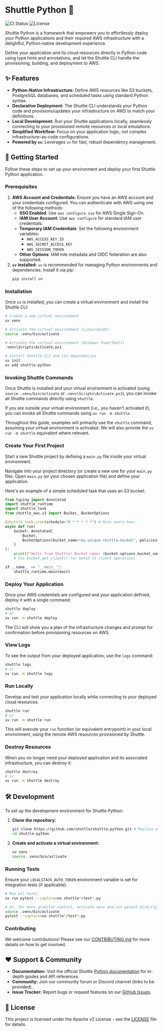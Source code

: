 # Shuttle Python 🐍

![CI Status](https://img.shields.io/badge/CI-passing-brightgreen) ![License](https://img.shields.io/badge/license-MIT-blue)

Shuttle Python is a framework that empowers you to effortlessly deploy your
Python applications and their required AWS infrastructure with a delightful,
Python-native development experience.

Define your application and its cloud resources directly in Python code using
type hints and annotations, and let the Shuttle CLI handle the provisioning,
building, and deployment to AWS.

## ✨ Features

*   **Python-Native Infrastructure:** Define AWS resources like S3 buckets,
    PostgreSQL databases, and scheduled tasks using standard Python syntax.
*   **Declarative Deployment:** The Shuttle CLI understands your Python code
    and provisions/updates your infrastructure on AWS to match your
    definitions.
*   **Local Development:** Run your Shuttle applications locally, seamlessly
    connecting to your provisioned remote resources or local emulations.
*   **Simplified Workflow:** Focus on your application logic, not complex
    infrastructure-as-code configurations.
*   **Powered by `uv`:** Leverages `uv` for fast, robust dependency management.

## 🚀 Getting Started

Follow these steps to set up your environment and deploy your first Shuttle
Python application.

### Prerequisites

1.  **AWS Account and Credentials:** Ensure you have an AWS account and your
    credentials configured. You can authenticate with AWS using one of the
    following methods:
    *   **SSO Enabled**: Use `aws configure sso` for AWS Single Sign-On.
    *   **IAM User Account**: Use `aws configure` for standard IAM user
        credentials.
    *   **Temporary IAM Credentials**: Set the following environment variables:
        *   `AWS_ACCESS_KEY_ID`
        *   `AWS_SECRET_ACCESS_KEY`
        *   `AWS_SESSION_TOKEN`
    *   **Other Options**: IAM role metadata and OIDC federation are also
        supported.
2.  **`uv` installed:** `uv` is recommended for managing Python environments
    and dependencies. Install it via pip:
    ```bash
    pip install uv
    ```

### Installation

Once `uv` is installed, you can create a virtual environment and install the
Shuttle CLI:

```bash
# Create a new virtual environment
uv venv

# Activate the virtual environment (Linux/macOS)
source .venv/bin/activate

# Activate the virtual environment (Windows PowerShell)
.venv\Scripts\Activate.ps1

# Install Shuttle CLI and its dependencies
uv init
uv add shuttle-python
```

### Invoking Shuttle Commands

Once Shuttle is installed and your virtual environment is activated (using
`source .venv/bin/activate` or `.venv\Scripts\Activate.ps1`), you can invoke
all Shuttle commands directly using `shuttle`.

If you are outside your virtual environment (i.e., you haven't activated it),
you can invoke all Shuttle commands using `uv run -m shuttle`.

Throughout this guide, examples will primarily use the `shuttle` command,
assuming your virtual environment is activated. We will also provide the `uv
run -m shuttle` equivalent where relevant.

### Create Your First Project

Start a new Shuttle project by defining a `main.py` file inside your virtual
environment.

Navigate into your project directory (or create a new one for your `main.py`
file). Open `main.py` (or your chosen application file) and define your
application.

Here's an example of a simple scheduled task that uses an S3 bucket:

```python
from typing import Annotated
import shuttle_runtime
import shuttle_task
from shuttle_aws.s3 import Bucket, BucketOptions

@shuttle_task.cron(schedule="0 * * * ? *") # Runs every hour
async def run(
    bucket: Annotated[
        Bucket,
        BucketOptions(bucket_name="my-unique-shuttle-bucket", policies=[]),
    ]
):
    print(f"Hello from Shuttle! Bucket name: {bucket.options.bucket_name}")
    # Use bucket.get_client() for boto3 S3 client operations

if __name__ == "__main__":
    shuttle_runtime.main(main)
```

### Deploy Your Application

Once your AWS credentials are configured and your application defined, deploy
it with a single command:

```bash
shuttle deploy
# or
uv run -m shuttle deploy
```

The CLI will show you a plan of the infrastructure changes and prompt for
confirmation before provisioning resources on AWS.

### View Logs

To see the output from your deployed application, use the `logs` command:

```bash
shuttle logs
# or
uv run -m shuttle logs
```

### Run Locally

Develop and test your application locally while connecting to your deployed
cloud resources:

```bash
shuttle run
# or
uv run -m shuttle run
```

This will execute your `run` function (or equivalent entrypoint) in your local
environment, using the remote AWS resources provisioned by Shuttle.

### Destroy Resources

When you no longer need your deployed application and its associated
infrastructure, you can destroy it:

```bash
shuttle destroy
# or
uv run -m shuttle destroy
```

## 🛠️ Development

To set up the development environment for Shuttle Python:

1.  **Clone the repository:**
    ```bash
    git clone https://github.com/shuttle/shuttle-python.git # Replace with actual repo URL
    cd shuttle-python
    ```
2.  **Create and activate a virtual environment:**
    ```bash
    uv venv
    source .venv/bin/activate
    ```

### Running Tests

Ensure your `LOCALSTACK_AUTH_TOKEN` environment variable is set for integration
tests (if applicable).

```bash
# Run all tests
uv run pytest --capture=no shuttle*/test*.py

# Or, for more granular control, activate venv and run pytest directly
source .venv/bin/activate
pytest --capture=no shuttle*/test*.py
```

### Contributing

We welcome contributions! Please see our [CONTRIBUTING.md](CONTRIBUTING.md) for
more details on how to get involved.

## ❤️ Support & Community

*   **Documentation:** Visit the official Shuttle [Python
    documentation](https://docs.shuttle.dev/python) for in-depth guides and API
    references.
*   **Community:** Join our community forum or Discord channel (links to be
    provided).
*   **Issue Tracker:** Report bugs or request features on our [GitHub
    Issues](https://github.com/shuttle/shuttle-python/issues).

## 📄 License

This project is licensed under the Apache v2 License - see the
[LICENSE](LICENSE) file for details.

